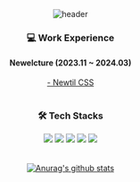 <div align="center">
  <img src="https://capsule-render.vercel.app/api?type=transparent&color=gradient&height=200&text=Younghyun+Jeon&fontSize=70&fontAlign=50&fontAlignY=50&desc=&descSize=20&descAlign=50&descAlignY=60" alt="header"/>
</div>

<div align="center">
  <h3>💻 Work Experience</h3>
  <div>
    <h4>Newelcture (2023.11 ~ 2024.03)</h4>
    <a href="https://newlecture-corp.github.io/newtil-css/"> - Newtil CSS</a>
  </div>
</div>

<br>

<div align="center">
  <h3>🛠️ Tech Stacks</h3>
  <div>
    <img src="https://img.shields.io/badge/java-007396?style=flat-square&amp;logo=java&amp;logoColor=white"/>
    <img src="https://img.shields.io/badge/Spring-6DB33F?style=flat-square&amp;logo=Spring&amp;logoColor=white"/>
    <img src="https://img.shields.io/badge/JavaScript-F7DF1E?style=flat-square&amp;logo=javascript&amp;logoColor=black"/>
    <img src="https://img.shields.io/badge/Vue.js-4FC08D?style=flat-square&amp;logo=Vue.js&amp;logoColor=white"/>
    <img src="https://img.shields.io/badge/MySQL-4479A1?style=flat-square&amp;logo=MySQL&amp;logoColor=white"/>
  </div>
</div>

<br>
<br>

<div align="center">
  <a href="https://github.com/anuraghazra/github-readme-stats"><img src="https://github-readme-stats.vercel.app/api?username=xxx" alt="Anurag's github stats"></a>
</div>
